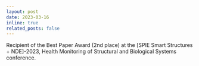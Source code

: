 ```yaml
---
layout: post
date: 2023-03-16 
inline: true
related_posts: false
---
```


Recipient of the Best Paper Award (2nd place) at the [SPIE Smart Structures + NDE]-2023, Health Monitoring of Structural and Biological Systems conference.
